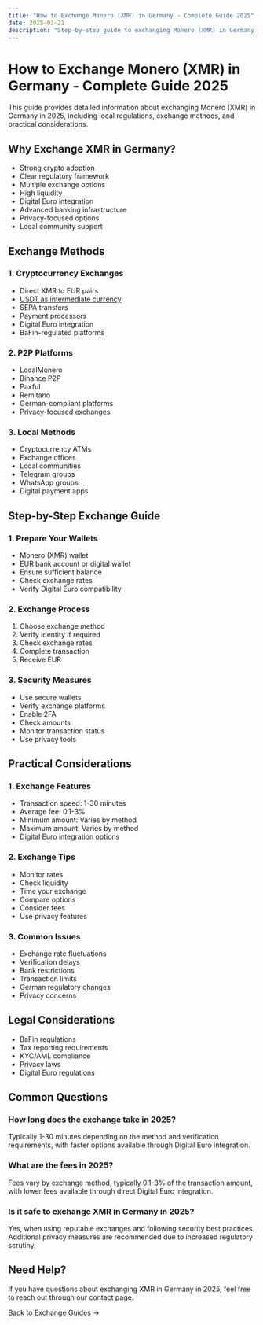 ```yaml
---
title: "How to Exchange Monero (XMR) in Germany - Complete Guide 2025"
date: 2025-03-21
description: "Step-by-step guide to exchanging Monero (XMR) in Germany. Learn about local exchange methods, regulations, and security measures in 2025."
---
```


# How to Exchange Monero (XMR) in Germany - Complete Guide 2025

This guide provides detailed information about exchanging Monero (XMR) in Germany in 2025, including local regulations, exchange methods, and practical considerations.

## Why Exchange XMR in Germany?

-   Strong crypto adoption
-   Clear regulatory framework
-   Multiple exchange options
-   High liquidity
-   Digital Euro integration
-   Advanced banking infrastructure
-   Privacy-focused options
-   Local community support

## Exchange Methods

### 1. Cryptocurrency Exchanges

-   Direct XMR to EUR pairs
-   [USDT as intermediate currency](/exchanges/xmr-to-usdt/)
-   SEPA transfers
-   Payment processors
-   Digital Euro integration
-   BaFin-regulated platforms

### 2. P2P Platforms

-   LocalMonero
-   Binance P2P
-   Paxful
-   Remitano
-   German-compliant platforms
-   Privacy-focused exchanges

### 3. Local Methods

-   Cryptocurrency ATMs
-   Exchange offices
-   Local communities
-   Telegram groups
-   WhatsApp groups
-   Digital payment apps

## Step-by-Step Exchange Guide

### 1. Prepare Your Wallets

-   Monero (XMR) wallet
-   EUR bank account or digital wallet
-   Ensure sufficient balance
-   Check exchange rates
-   Verify Digital Euro compatibility

### 2. Exchange Process

1. Choose exchange method
2. Verify identity if required
3. Check exchange rates
4. Complete transaction
5. Receive EUR

### 3. Security Measures

-   Use secure wallets
-   Verify exchange platforms
-   Enable 2FA
-   Check amounts
-   Monitor transaction status
-   Use privacy tools

## Practical Considerations

### 1. Exchange Features

-   Transaction speed: 1-30 minutes
-   Average fee: 0.1-3%
-   Minimum amount: Varies by method
-   Maximum amount: Varies by method
-   Digital Euro integration options

### 2. Exchange Tips

-   Monitor rates
-   Check liquidity
-   Time your exchange
-   Compare options
-   Consider fees
-   Use privacy features

### 3. Common Issues

-   Exchange rate fluctuations
-   Verification delays
-   Bank restrictions
-   Transaction limits
-   German regulatory changes
-   Privacy concerns

## Legal Considerations

-   BaFin regulations
-   Tax reporting requirements
-   KYC/AML compliance
-   Privacy laws
-   Digital Euro regulations

## Common Questions

### How long does the exchange take in 2025?

Typically 1-30 minutes depending on the method and verification requirements, with faster options available through Digital Euro integration.

### What are the fees in 2025?

Fees vary by exchange method, typically 0.1-3% of the transaction amount, with lower fees available through direct Digital Euro integration.

### Is it safe to exchange XMR in Germany in 2025?

Yes, when using reputable exchanges and following security best practices. Additional privacy measures are recommended due to increased regulatory scrutiny.

## Need Help?

If you have questions about exchanging XMR in Germany in 2025, feel free to reach out through our contact page.

[Back to Exchange Guides](/exchanges/) →
